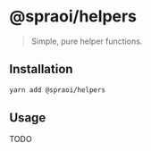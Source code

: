 # @spraoi/helpers

> Simple, pure helper functions.

## Installation

```bash
yarn add @spraoi/helpers
```

## Usage

TODO
